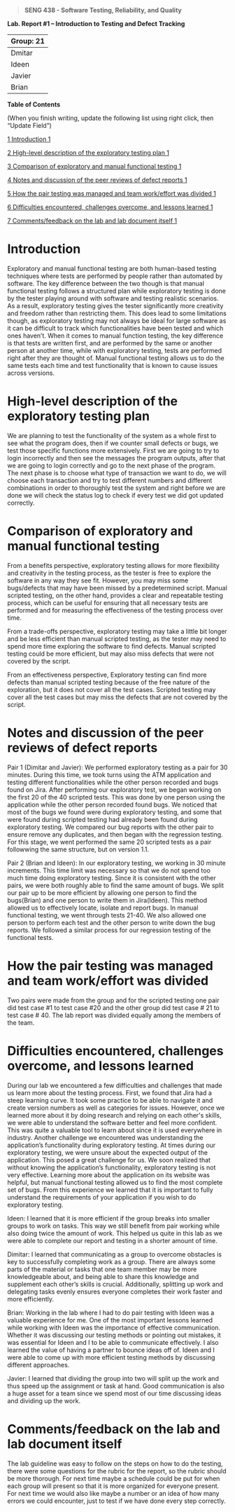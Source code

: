 >   **SENG 438 - Software Testing, Reliability, and Quality**

**Lab. Report \#1 – Introduction to Testing and Defect Tracking**

| Group: 21 |
|-----------------|
| Dmitar               |   
| Ideen                |   
| Javier               |   
| Brian                |   


**Table of Contents**

(When you finish writing, update the following list using right click, then
“Update Field”)

[1 Introduction	1](#_Toc439194677)

[2 High-level description of the exploratory testing plan	1](#_Toc439194678)

[3 Comparison of exploratory and manual functional testing	1](#_Toc439194679)

[4 Notes and discussion of the peer reviews of defect reports	1](#_Toc439194680)

[5 How the pair testing was managed and team work/effort was
divided	1](#_Toc439194681)

[6 Difficulties encountered, challenges overcome, and lessons
learned	1](#_Toc439194682)

[7 Comments/feedback on the lab and lab document itself	1](#_Toc439194683)

# Introduction

Exploratory and manual functional testing are both human-based testing techniques where tests are performed by people rather than automated by software. The key difference between the two though is that manual functional testing follows a structured plan while exploratory testing is done by the tester playing around with software and testing realistic scenarios. As a result, exploratory testing gives the tester significantly more creativity and freedom rather than restricting them. This does lead to some limitations though, as exploratory testing may not always be ideal for large software as it can be difficult to track which functionalities have been tested and which ones haven’t. When it comes to manual function testing, the key difference is that tests are written first, and are performed by the same or another person at another time, while with exploratory testing, tests are performed right after they are thought of. Manual functional testing allows us to do the same tests each time and test functionality that is known to cause issues across versions.

# High-level description of the exploratory testing plan

We are planning to test the functionality of the system as a whole first to see what the program does, then if we counter small defects or bugs, we test those specific functions more extensively. First we are going to try to login incorrectly and then see the messages the program outputs, after that we are going to login correctly and go to the next phase of the program. The next phase is to choose what type of transaction we want to do, we will choose each transaction and try to test different numbers and different combinations in order to thoroughly test the system and right before we are done we will check the status log to check if every test we did got updated correctly.

# Comparison of exploratory and manual functional testing

From a benefits perspective, exploratory testing allows for more flexibility and creativity in the testing process, as the tester is free to explore the software in any way they see fit. However, you may miss some bugs/defects that may have been missed by a predetermined script. Manual scripted testing, on the other hand, provides a clear and repeatable testing process, which can be useful for ensuring that all necessary tests are performed and for measuring the effectiveness of the testing process over time.

From a trade-offs perspective, exploratory testing may take a little bit longer and be less efficient than manual scripted testing, as the tester may need to spend more time exploring the software to find defects. Manual scripted testing could be more efficient, but may also miss defects that were not covered by the script.

From an effectiveness perspective, Exploratory testing can find more defects than manual scripted testing because of the free nature of the exploration, but it does not cover all the test cases. Scripted testing may cover all the test cases but may miss the defects that are not covered by the script.

# Notes and discussion of the peer reviews of defect reports

Pair 1 (Dimitar and Javier): We performed exploratory testing as a pair for 30 minutes. During this time, we took turns using the ATM application and testing different functionalities while the other person recorded and bugs found on Jira. After performing our exploratory test, we began working on the first 20 of the 40 scripted tests. This was done by one person using the application while the other person recorded found bugs. We noticed that most of the bugs we found were during exploratory testing, and some that were found during scripted testing had already been found during exploratory testing. We compared our bug reports with the other pair to ensure remove any duplicates, and then began with the regression testing. For this stage, we went performed the same 20 scripted tests as a pair followwing the same structure, but on version 1.1.

Pair 2 (Brian and Ideen): 
In our exploratory testing, we working in 30 minute increments. This time limit was necessary so that we do not spend too much time doing exploratory testing. Since it is consistent with the other pairs, we were both roughly able to find the same amount of bugs. We split our pair up to be more efficient by allowing one person to find the bugs(Brian) and one person to write them in Jira(Ideen). This method allowed us to effectively locate, isolate and report bugs. In manual functional testing, we went through tests 21-40. We also allowed one person to perform each test and the other person to write down the bug reports. We followed a similar process for our regression testing of the functional tests.




# How the pair testing was managed and team work/effort was divided 

Two pairs were made from the group and for the scripted testing one pair did test case #1 to test case #20 and the other group 
did test case # 21 to test case # 40. The lab report was divided equally among the members of the team.

# Difficulties encountered, challenges overcome, and lessons learned

During our lab we encountered a few difficulties and challenges that made us learn more about the testing process. First, we found that Jira had a steep learning curve. It took some practice to be able to navigate it and create version numbers as well as categories for issues. However, once we learned more about it by doing research and relying on each other's skills, we were able to understand the software better and feel more confident. This was quite a valuable tool to learn about since it is used everywhere in industry. Another challenge we encountered was understanding the application’s functionality during exploratory testing. At times during our exploratory testing, we were unsure about the expected output of the application. This posed a great challenge for us. We soon realized that without knowing the application’s functionality, exploratory testing is not very effective. Learning more about the application on its website was helpful, but manual functional testing allowed us to find the most complete set of bugs. From this experience we learned that it is important to fully understand the requirements of your application if you wish to do exploratory testing.

Ideen: I learned that it is more efficient if the group breaks into smaller groups to work on tasks. This way we still benefit from pair working while also doing twice the amount of work. This helped us quite in this lab as we were able to complete our report and testing in a shorter amount of time.

Dimitar: I learned that communicating as a group to overcome obstacles is key to successfully completing work as a group. There are always some parts of the material or tasks that one team member may be more knowledgeable about, and being able to share this knowledge and supplement each other’s skills is crucial. Additionally, splitting up work and delegating tasks evenly ensures everyone completes their work faster and more efficiently.

Brian: Working in the lab where I had to do pair testing with Ideen was a valuable experience for me. One of the most important lessons learned while working with Ideen was the importance of effective communication. Whether it was discussing our testing methods or pointing out mistakes, it was essential for Ideen and I to be able to communicate effectively. I also learned the value of having a partner to bounce ideas off of. Ideen and I were able to come up with more efficient testing methods by discussing different approaches.

Javier: I learned that dividing the group into two will split up the work and thus speed up the assignment or task at hand. Good communication is also a huge asset for a team since we spend most of our time discussing ideas and dividing up the work.


# Comments/feedback on the lab and lab document itself

The lab guideline was easy to follow on the steps on how to do the testing, there were some questions for the rubric for the report, so the rubric should be more thorough. For next time maybe a schedule could be put for when each group will present so that it is more organized for everyone present. For next time we would also like maybe a number or an idea of how many errors we could encounter, just to test if we have done every step correctly. 

